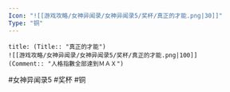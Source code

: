 ```yaml
---
Icon: "![[游戏攻略/女神异闻录/女神异闻录5/奖杯/真正的才能.png|30]]"
Type: "铜"
---
```

```ad-common-bronze-trophy
title: (Title:: "真正的才能")
![[游戏攻略/女神异闻录/女神异闻录5/奖杯/真正的才能.png|100]]
(Comment:: "人格指數全部達到ＭＡＸ")
```

#女神异闻录5 #奖杯 #铜
